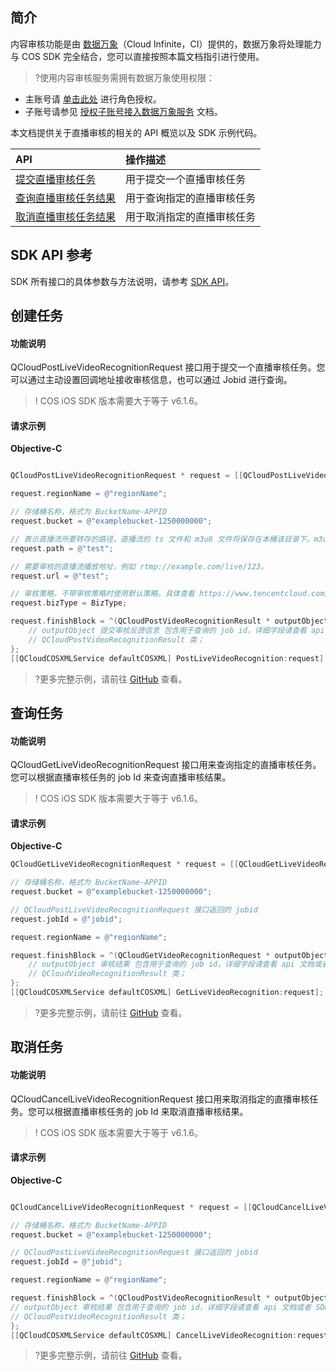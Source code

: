 ## 简介
内容审核功能是由 [数据万象](https://www.tencentcloud.com/document/product/1045)（Cloud Infinite，CI）提供的，数据万象将处理能力与 COS SDK 完全结合，您可以直接按照本篇文档指引进行使用。

>?使用内容审核服务需拥有数据万象使用权限：
- 主账号请 [单击此处](https://console.cloud.tencent.com/cam/role/grant?roleName=CI_QCSRole&policyName=QcloudCOSDataFullControl,QcloudAccessForCIRole,QcloudPartAccessForCIRole&principal=eyJzZXJ2aWNlIjoiY2kucWNsb3VkLmNvbSJ9&serviceType=%E6%95%B0%E6%8D%AE%E4%B8%87%E8%B1%A1&s_url=https%3A%2F%2Fconsole.cloud.tencent.com%2Fci) 进行角色授权。
- 子账号请参见 [授权子账号接入数据万象服务](https://intl.cloud.tencent.com/document/product/1045/33450) 文档。

本文档提供关于直播审核的相关的 API 概览以及 SDK 示例代码。

| API                                                                       | 操作描述                   |
| :------------------------------------------------------------------------ | :------------------------- |
| [提交直播审核任务](https://intl.cloud.tencent.com/document/product/436/48277)     | 用于提交一个直播审核任务   |
| [查询直播审核任务结果](https://intl.cloud.tencent.com/document/product/436/48279) | 用于查询指定的直播审核任务 |
| [取消直播审核任务结果](https://intl.cloud.tencent.com/document/product/436/48278) | 用于取消指定的直播审核任务 |

## SDK API 参考

SDK 所有接口的具体参数与方法说明，请参考 [SDK API](https://cos-ios-sdk-doc-1253960454.file.myqcloud.com/)。

## 创建任务

#### 功能说明

QCloudPostLiveVideoRecognitionRequest 接口用于提交一个直播审核任务。您可以通过主动设置回调地址接收审核信息，也可以通过 Jobid 进行查询。

> ! COS iOS SDK 版本需要大于等于 v6.1.6。

#### 请求示例

**Objective-C**

[//]: # (.cssg-snippet-post-video-recognition)

```objective-c

QCloudPostLiveVideoRecognitionRequest * request = [[QCloudPostLiveVideoRecognitionRequest alloc]init];

request.regionName = @"regionName";

// 存储桶名称，格式为 BucketName-APPID
request.bucket = @"examplebucket-1250000000";

// 表示直播流所要转存的路径，直播流的 ts 文件和 m3u8 文件将保存在本桶该目录下。m3u8 文件保存文件名为 Path/{$JobId}.m3u8，ts 文件的保存文件名为 Path/{$JobId}-{$Realtime}.ts，其中 Realtime 为17位年月日时分秒毫秒时间。
request.path = @"test";

// 需要审核的直播流播放地址，例如 rtmp://example.com/live/123。
request.url = @"test";

// 审核策略，不带审核策略时使用默认策略。具体查看 https://www.tencentcloud.com/document/product/1045/52107
request.bizType = BizType;

request.finishBlock = ^(QCloudPostVideoRecognitionResult * outputObject, NSError *error) {
    // outputObject 提交审核反馈信息 包含用于查询的 job id，详细字段请查看 api 文档或者 SDK 源码
    // QCloudPostVideoRecognitionResult 类；
};
[[QCloudCOSXMLService defaultCOSXML] PostLiveVideoRecognition:request];

```

> ?更多完整示例，请前往 [GitHub](https://github.com/tencentyun/cos-snippets/tree/master/iOS/Objc/Examples/cases/LiveVideoOperation.m) 查看。

## 查询任务

#### 功能说明

QCloudGetLiveVideoRecognitionRequest 接口用来查询指定的直播审核任务。您可以根据直播审核任务的 job Id 来查询直播审核结果。

> ! COS iOS SDK 版本需要大于等于 v6.1.6。

#### 请求示例

**Objective-C**

[//]: # (.cssg-snippet-get-video-recognition)

```objective-c
QCloudGetLiveVideoRecognitionRequest * request = [[QCloudGetLiveVideoRecognitionRequest alloc]init];

// 存储桶名称，格式为 BucketName-APPID
request.bucket = @"examplebucket-1250000000";

// QCloudPostLiveVideoRecognitionRequest 接口返回的 jobid
request.jobId = @"jobid";

request.regionName = @"regionName";

request.finishBlock = ^(QCloudGetVideoRecognitionRequest * outputObject, NSError *error) {
    // outputObject 审核结果 包含用于查询的 job id，详细字段请查看 api 文档或者 SDK 源码
    // QCloudVideoRecognitionResult 类；
};
[[QCloudCOSXMLService defaultCOSXML] GetLiveVideoRecognition:request];

```

> ?更多完整示例，请前往 [GitHub](https://github.com/tencentyun/cos-snippets/tree/master/iOS/Objc/Examples/cases/LiveVideoOperation.m) 查看。

## 取消任务

#### 功能说明

QCloudCancelLiveVideoRecognitionRequest 接口用来取消指定的直播审核任务。您可以根据直播审核任务的 job Id 来取消直播审核结果。

> ! COS iOS SDK 版本需要大于等于 v6.1.6。

#### 请求示例

**Objective-C**

[//]: # (.cssg-snippet-get-video-recognition)

```objective-c

QCloudCancelLiveVideoRecognitionRequest * request = [[QCloudCancelLiveVideoRecognitionRequest alloc]init];

// 存储桶名称，格式为 BucketName-APPID
request.bucket = @"examplebucket-1250000000";

// QCloudPostLiveVideoRecognitionRequest 接口返回的 jobid
request.jobId = @"jobid";

request.regionName = @"regionName";

request.finishBlock = ^(QCloudPostVideoRecognitionResult * outputObject, NSError *error) {
// outputObject 审核结果 包含用于查询的 job id，详细字段请查看 api 文档或者 SDK 源码
// QCloudPostVideoRecognitionResult 类；
};
[[QCloudCOSXMLService defaultCOSXML] CancelLiveVideoRecognition:request];

```

> ?更多完整示例，请前往 [GitHub](https://github.com/tencentyun/cos-snippets/tree/master/iOS/Objc/Examples/cases/LiveVideoOperation.m) 查看。
